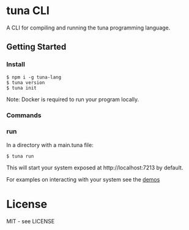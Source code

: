 # tuna CLI

A CLI for compiling and running the tuna programming language.

## Getting Started


### Install

```shell
$ npm i -g tuna-lang
$ tuna version
$ tuna init
```
Note: Docker is required to run your program locally.

### Commands

### run

In a directory with a main.tuna file:
```shell
$ tuna run
```
This will start your system exposed at http://localhost:7213 by default.

For examples on interacting with your system see the [demos](demos/)


# License

MIT - see LICENSE

